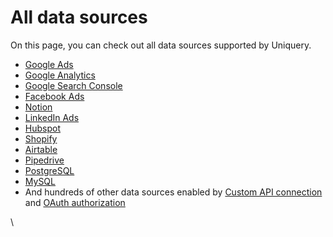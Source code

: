 # All data sources

On this page, you can check out all data sources supported by Uniquery.

* [Google Ads](https://help.uniquery.io/data-sources/google-ads)
* [Google Analytics](https://help.uniquery.io/data-sources/google-analytics)
* [Google Search Console](https://help.uniquery.io/data-sources/google-search-console)
* [Facebook Ads](https://help.uniquery.io/data-sources/facebook-ads)
* [Notion](https://help.uniquery.io/data-sources/notion)
* [LinkedIn Ads](https://help.uniquery.io/data-sources/linkedin-ads)
* [Hubspot](https://help.uniquery.io/data-sources/hubspot)
* [Shopify](https://help.uniquery.io/data-sources/shopify)
* [Airtable](https://help.uniquery.io/data-sources/airtable)
* [Pipedrive](https://help.uniquery.io/data-sources/pipedrive)
* [PostgreSQL](https://help.uniquery.io/postgresql)
* [MySQL](https://help.uniquery.io/mysql)
* And hundreds of other data sources enabled by [Custom API connection](new-api-query.md) and [OAuth authorization](basics/manage-connections.md)

\
